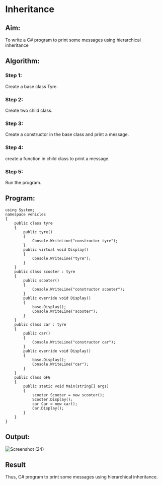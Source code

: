 # Inheritance

## Aim:
To write a C# program to print some messages using hierarchical inheritance

## Algorithm:
### Step 1:
Create a base class Tyre.

### Step 2:
Create two child class.

### Step 3:
Create a constructor in the base class and print a message.

### Step 4:
create a function in child class to print a message.

### Step 5:
Run the program.

## Program:
~~~
using System;
namespace vehicles
{
    public class tyre
    {
        public tyre()
        {
            Console.WriteLine("constructor tyre");
        }
        public virtual void Display()
        {
            Console.WriteLine("tyre");
        }
    }
    public class scooter : tyre
    {
        public scooter()
        {
            Console.WriteLine("constructor scooter");
        }
        public override void Display()
        {
            base.Display();
            Console.WriteLine("scooter");
        }
    }
    public class car : tyre
    {
        public car()
        {
            Console.WriteLine("constructor car");
        }
        public override void Display()
        {
            base.Display();
            Console.WriteLine("car");
        }
    }
    public class GFG
    {
        public static void Main(string[] args)
        {
            scooter Scooter = new scooter();
            Scooter.Display();
            car Car = new car();
            Car.Display();
        }
    }
}
~~~

## Output:
![Screenshot (24)](https://github.com/Thiru-AI/Inheritance/assets/94980741/e59b4626-1f1a-466b-807b-adaa34901b6e)

## Result
Thus, C# program to print some messages using hierarchical inheritance.
